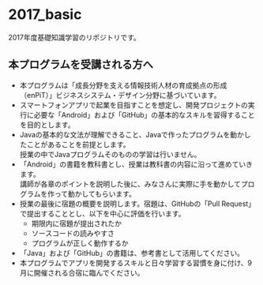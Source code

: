 # 2017_basic
2017年度基礎知識学習のリポジトリです。

## 本プログラムを受講される方へ

- 本プログラムは「成長分野を支える情報技術人材の育成拠点の形成（enPiT）」ビジネスシステム・デザイン分野に基づいています。
- スマートフォンアプリで起業を目指すことを想定し、開発プロジェクトの実行に必要な「Android」および「GitHub」の基本的なスキルを習得することを目的とします。
- Javaの基本的な文法が理解できること、Javaで作ったプログラムを動かしたことがあることを前提とします。  
授業の中でJavaプログラムそのものの学習は行いません。
- 「Android」の書籍を教科書とし、授業は教科書の内容に沿って進めていきます。  
講師が各章のポイントを説明した後に、みなさんに実際に手を動かしてプログラムを作って動かしてもらいます。
- 授業の最後に宿題の概要を説明します。宿題は、GitHubの「Pull Request」で提出することとし、以下を中心に評価を行います。
    - 期限内に宿題が提出されたか
    - ソースコードの読みやすさ
    - プログラムが正しく動作するか
- 「Java」および「GitHub」の書籍は、参考書として活用してください。
- 本プログラムでアプリを開発するスキルと日々学習する習慣を身に付け、9月に開催される合宿に臨んでください。

